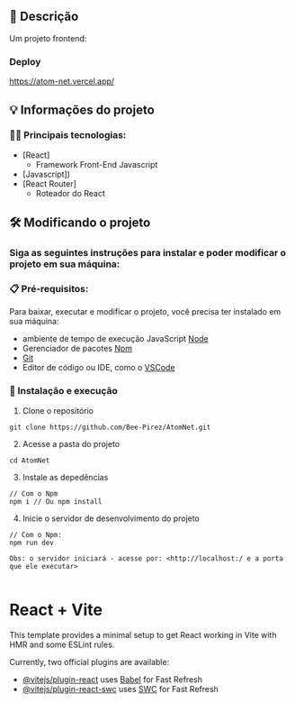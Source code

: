 ## 💭 Descrição

<p>Um projeto frontend:</p>

### Deploy
https://atom-net.vercel.app/

## 💡 Informações do projeto

### 👨‍💻 Principais tecnologias:

- [React]
  - Framework Front-End Javascript
- [Javascript])
- [React Router]
  - Roteador do React

## 🛠️ Modificando o projeto

### Siga as seguintes instruções para instalar e poder modificar o projeto em sua máquina:

### 📋 Pré-requisitos:

Para baixar, executar e modificar o projeto, você precisa ter instalado em sua máquina: 
* ambiente de tempo de execução JavaScript [Node](https://nodejs.org/en/)
* Gerenciador de pacotes [Npm](https://nodejs.org/en/)
* [Git](https://git-scm.com/downloads)
* Editor de código ou IDE, como o [VSCode](https://code.visualstudio.com/Download)

### 🔧 Instalação e execução

1. Clone o repositório
```
git clone https://github.com/Bee-Pirez/AtomNet.git
```
2. Acesse a pasta do projeto
```
cd AtomNet
```
3. Instale as depedências
```
// Com o Npm
npm i // Ou npm install

```
4. Inicie o servidor de desenvolvimento do projeto
```
// Com o Npm:
npm run dev

Obs: o servidor iniciará - acesse por: <http://localhost:/ e a porta que ele executar>


```
# React + Vite

This template provides a minimal setup to get React working in Vite with HMR and some ESLint rules.

Currently, two official plugins are available:

- [@vitejs/plugin-react](https://github.com/vitejs/vite-plugin-react/blob/main/packages/plugin-react/README.md) uses [Babel](https://babeljs.io/) for Fast Refresh
- [@vitejs/plugin-react-swc](https://github.com/vitejs/vite-plugin-react-swc) uses [SWC](https://swc.rs/) for Fast Refresh
